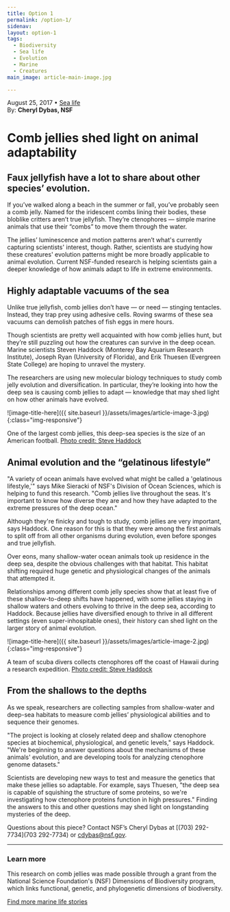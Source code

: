 ```yaml
---
title: Option 1
permalink: /option-1/
sidenav:
layout: option-1
tags:
  - Biodiversity
  - Sea life
  - Evolution
  - Marine
  - Creatures
main_image: article-main-image.jpg

---
```

August 25, 2017 • [Sea life](#)<br>
By: <b>Cheryl Dybas, NSF</b>

# Comb jellies shed light on animal adaptability

## Faux jellyfish have a lot to share about other species’ evolution.

If you’ve walked along a beach in the summer or fall, you’ve probably seen a comb jelly. Named for the iridescent combs lining their bodies, these bloblike critters aren’t true jellyfish. They’re ctenophores — simple marine animals that use their “combs” to move them through the water.

The jellies’ luminescence and motion patterns aren’t what's currently capturing scientists' interest, though. Rather, scientists are studying how these creatures' evolution patterns might be more broadly applicable to animal evolution. Current NSF-funded research is helping scientists gain a deeper knowledge of how animals adapt to life in extreme environments.

## Highly adaptable vacuums of the sea

Unlike true jellyfish, comb jellies don’t have — or need — stinging tentacles. Instead, they trap prey using adhesive cells. Roving swarms of these sea vacuums can demolish patches of fish eggs in mere hours.

Though scientists are pretty well acquainted with how comb jellies hunt, but they’re still puzzling out how the creatures can survive in the deep ocean. Marine scientists Steven Haddock (Monterey Bay Aquarium Research Institute), Joseph Ryan (University of Florida), and Erik Thuesen (Evergreen State College) are hoping to unravel the mystery.

The researchers are using new molecular biology techniques to study comb jelly evolution and diversification. In particular, they’re looking into how the deep sea is causing comb jellies to adapt — knowledge that may shed light on how other animals have evolved.

![image-title-here]({{ site.baseurl }}/assets/images/article-image-3.jpg){:class="img-responsive"}
<p class="image-caption">One of the largest comb jellies, this deep-sea species is the size of an American football.  <a href="#">Photo credit: Steve Haddock</a></p>

## Animal evolution and the “gelatinous lifestyle”

"A variety of ocean animals have evolved what might be called a 'gelatinous lifestyle,'" says Mike Sieracki of NSF's Division of Ocean Sciences, which is helping to fund this research. "Comb jellies live throughout the seas. It's important to know how diverse they are and how they have adapted to the extreme pressures of the deep ocean."

Although they're finicky and tough to study, comb jellies are very important, says Haddock. One reason for this is that they were among the first animals to split off from all other organisms during evolution, even before sponges and true jellyfish.

Over eons, many shallow-water ocean animals took up residence in the deep sea, despite the obvious challenges with that habitat. This habitat shifting required huge genetic and physiological changes of the animals that attempted it.

Relationships among different comb jelly species show that at least five of these shallow-to-deep shifts have happened, with some jellies staying in shallow waters and others evolving to thrive in the deep sea, according to Haddock. Because jellies have diversified enough to thrive in all different settings (even super-inhospitable ones), their history can shed light on the larger story of animal evolution.

![image-title-here]({{ site.baseurl }}/assets/images/article-image-2.jpg){:class="img-responsive"}
<p class="image-caption">A team of scuba divers collects ctenophores off the coast of Hawaii during a research expedition. <a href="#">Photo credit: Steve Haddock</a></p>

## From the shallows to the depths

As we speak, researchers are collecting samples from shallow-water and deep-sea habitats to measure comb jellies’ physiological abilities and to sequence their genomes.

"The project is looking at closely related deep and shallow ctenophore species at biochemical, physiological, and genetic levels," says Haddock. "We're beginning to answer questions about the mechanisms of these animals' evolution, and are developing tools for analyzing ctenophore genome datasets."

Scientists are developing new ways to test and measure the genetics that make these jellies so adaptable. For example, says Thuesen, "the deep sea is capable of squishing the structure of some proteins, so we're investigating how ctenophore proteins function in high pressures." Finding the answers to this and other questions may shed light on longstanding mysteries of the deep.

Questions about this piece? Contact NSF’s Cheryl Dybas at [(703) 292-7734](703 292-7734) or [cdybas@nsf.gov](cdybas@nsf.gov).

<footer markdown="1">

---

### Learn more

This research on comb jellies was made possible through a grant from the National Science Foundation's (NSF) Dimensions of Biodiversity program, which links functional, genetic, and phylogenetic dimensions of biodiversity.

<a href="../marine/" class="usa-button usa-button-primaty">Find more marine life stories</a>

</footer>
